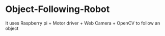 # Object-Following-Robot
It uses Raspberry pi + Motor driver + Web Camera + OpenCV to follow an object 
